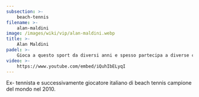 ```yaml
---
subsection: >-
    beach-tennis
filename: >-
    alan-maldini
image: /images/wiki/vip/alan-maldini.webp
title: >-
    Alan Maldini
padel: >-
    Gioca a questo sport da diversi anni e spesso partecipa a diverse competizioni nazionali e tornei italiani.
video: >-
    https://www.youtube.com/embed/iQuhIbELyqI
---
```

Ex- tennista e successivamente giocatore italiano di beach tennis campione del mondo nel 2010.